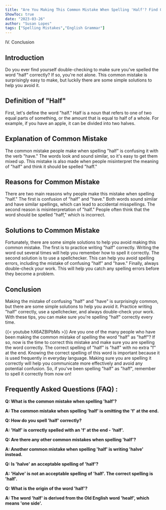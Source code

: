 ```yaml
---
title: "Are You Making This Common Mistake When Spelling 'Half'? Find Out Now!"
ShowToc: true 
date: "2023-03-26"
author: "Susan Lopes" 
tags: ["Spelling Mistakes","English Grammar"]
---
```

IV. Conclusion

## Introduction

Do you ever find yourself double-checking to make sure you've spelled the word "half" correctly? If so, you're not alone. This common mistake is surprisingly easy to make, but luckily there are some simple solutions to help you avoid it. 

## Definition of "Half"

First, let's define the word "half." Half is a noun that refers to one of two equal parts of something, or the amount that is equal to half of a whole. For example, if you have an apple, it can be divided into two halves. 

## Explanation of Common Mistake

The common mistake people make when spelling "half" is confusing it with the verb "have." The words look and sound similar, so it's easy to get them mixed up. This mistake is also made when people misinterpret the meaning of "half" and think it should be spelled "haff."

## Reasons for Common Mistake

There are two main reasons why people make this mistake when spelling "half." The first is confusion of "half" and "have." Both words sound similar and have similar spellings, which can lead to accidental misspellings. The second reason is misinterpretation of "half." People often think that the word should be spelled "haff," which is incorrect.

## Solutions to Common Mistake

Fortunately, there are some simple solutions to help you avoid making this common mistake. The first is to practice writing "half" correctly. Writing the word out several times will help you remember how to spell it correctly. The second solution is to use a spellchecker. This can help you avoid spelling errors, including the mistake of confusing "half" and "have." Finally, always double-check your work. This will help you catch any spelling errors before they become a problem.

## Conclusion

Making the mistake of confusing "half" and "have" is surprisingly common, but there are some simple solutions to help you avoid it. Practice writing "half" correctly, use a spellchecker, and always double-check your work. With these tips, you can make sure you're spelling "half" correctly every time.

{{< youtube hX6AZBIPbMs >}} 
Are you one of the many people who have been making the common mistake of spelling the word "half" as "haff"? If so, now is the time to correct this mistake and make sure you are spelling the word correctly. The correct spelling of "half" is "half" with no extra "f" at the end. Knowing the correct spelling of this word is important because it is used frequently in everyday language. Making sure you are spelling it correctly will help you communicate more effectively and avoid any potential confusion. So, if you've been spelling "half" as "haff", remember to spell it correctly from now on!

## Frequently Asked Questions (FAQ) :
**Q: What is the common mistake when spelling 'half'?**

**A: The common mistake when spelling 'half' is omitting the 'f' at the end.**

**Q: How do you spell 'half' correctly?**

**A: 'Half' is correctly spelled with an 'f' at the end - 'half'.**

**Q: Are there any other common mistakes when spelling 'half'?**

**A: Another common mistake when spelling 'half' is writing 'halve' instead.**

**Q: Is 'halve' an acceptable spelling of 'half'?**

**A: 'Halve' is not an acceptable spelling of 'half'. The correct spelling is 'half'.**

**Q: What is the origin of the word 'half'?**

**A: The word 'half' is derived from the Old English word 'healf', which means 'one side'.**





